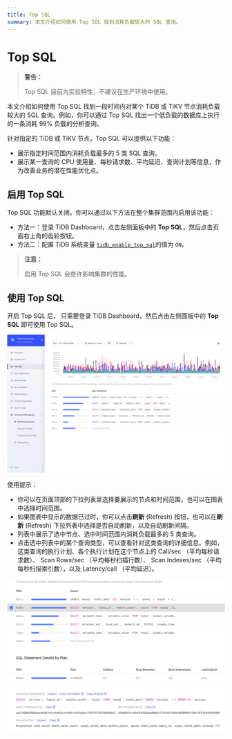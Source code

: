 ```yaml
---
title: Top SQL
summary: 本文介绍如何使用 Top SQL 找到消耗负载较大的 SQL 查询。
---
```


# Top SQL

> **警告：**
>
> Top SQL 目前为实验特性，不建议在生产环境中使用。

本文介绍如何使用 Top SQL 找到一段时间内对某个 TiDB 或 TiKV 节点消耗负载较大的 SQL 查询。例如，你可以通过 Top SQL 找出一个低负载的数据库上执行的一条消耗 99% 负载的分析查询。

针对指定的 TiDB 或 TiKV 节点，Top SQL 可以提供以下功能：

* 展示指定时间范围内消耗负载最多的 5 类 SQL 查询。
* 展示某一查询的 CPU 使用量、每秒请求数、平均延迟、查询计划等信息，作为改善业务的潜在性能优化点。

## 启用 Top SQL

Top SQL 功能默认关闭。你可以通过以下方法在整个集群范围内启用该功能：

- 方法一：登录 TiDB Dashboard，点击左侧面板中的 **Top SQL**，然后点击页面右上角的齿轮按钮。
- 方法二：配置 TiDB 系统变量 [`tidb_enable_top_sql`](/system-variables.md#tidb_enable_top_sql-从-v54-版本开始引入)的值为 `ON`。

> **注意：**
>
> 启用 Top SQL 会些许影响集群的性能。

## 使用 Top SQL

开启 Top SQL 后， 只需要登录 TiDB Dashboard，然后点击左侧面板中的 **Top SQL** 即可使用 Top SQL。

![Top SQL](/media/dashboard/top-sql-overview.png)

使用提示：

* 你可以在页面顶部的下拉列表里选择要展示的节点和时间范围，也可以在图表中选择时间范围。
* 如果图表中显示的数据已过时，你可以点击**刷新** (Refresh) 按钮，也可以在**刷新** (Refresh) 下拉列表中选择是否自动刷新，以及自动刷新间隔。
* 列表中展示了选中节点、选中时间范围内消耗负载最多的 5 类查询。
* 点击选中列表中的某个查询类型，可以查看针对这类查询的详细信息。例如，这类查询的执行计划、各个执行计划在这个节点上的 Call/sec （平均每秒请求数）、 Scan Rows/sec （平均每秒扫描行数）、 Scan Indexes/sec （平均每秒扫描索引数），以及 Latency/call （平均延迟）。

![Top SQL Details](/media/dashboard/top-sql-details.png)
